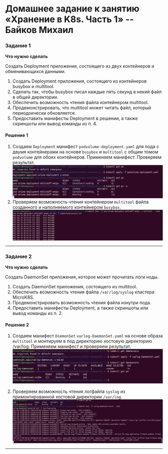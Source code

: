 # Домашнее задание к занятию «Хранение в K8s. Часть 1» -- Байков Михаил

### Задание 1 

**Что нужно сделать**

Создать Deployment приложения, состоящего из двух контейнеров и обменивающихся данными.

1. Создать Deployment приложения, состоящего из контейнеров busybox и multitool.
2. Сделать так, чтобы busybox писал каждые пять секунд в некий файл в общей директории.
3. Обеспечить возможность чтения файла контейнером multitool.
4. Продемонстрировать, что multitool может читать файл, который периодоически обновляется.
5. Предоставить манифесты Deployment в решении, а также скриншоты или вывод команды из п. 4.

#### Решение 1
1. Создаем `Deployment` манифест `podvolume-deployment.yaml` для пода с двумя контейнерами на основе `busybox` и `multitool` с общим томом `podvolume` для обоих контейнеров. Применяем манифест. Проверяем результат.
![manifest](img/1.png)
2. Проверяем возможность чтения контейнером `multitool` файла созданного и наполняемого контейнером `busybox`.
![tail in multitool](img/2.png)

------

### Задание 2

**Что нужно сделать**

Создать DaemonSet приложения, которое может прочитать логи ноды.

1. Создать DaemonSet приложения, состоящего из multitool.
2. Обеспечить возможность чтения файла `/var/log/syslog` кластера MicroK8S.
3. Продемонстрировать возможность чтения файла изнутри пода.
4. Предоставить манифесты Deployment, а также скриншоты или вывод команды из п. 2.

#### Решение 2
1. Создаем манифест `DsemonSet` `varlog-DaemonSet.yaml` на основе образа `multitool` и монтируем в под директорию хостовую директорию /var/log. Применяем манифест и проверяем результат.
![DaemonSet apply](img/3.png)

2. Проверяем возможность чтения логфайла `syslog` из примонтированной хостовой директории `/var/log`.
![DaemonSet apply](img/4.png)

------